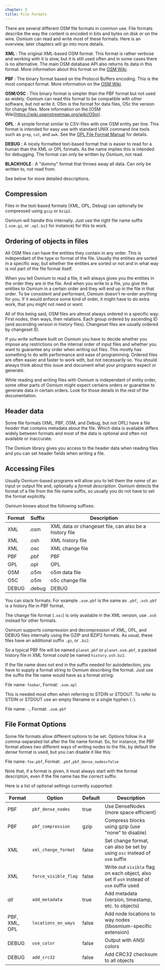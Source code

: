 ```yaml
---
chapter: 3
title: File Formats
---
```


There are several different OSM file formats in common use. File formats
describe the way the content is encoded in bits and bytes on disk or on the
wire. Osmium can read and write most of these formats. Here is an overview,
later chapters will go into more details.

**XML**
:   The original XML-based OSM format. This format is rather verbose and
    working with it is slow, but it is still used often and in some
    cases there is no alternative. The main OSM database API also returns
    its data in this format. More information about this format on the
    [OSM Wiki](https://wiki.openstreetmap.org/wiki/OSM_XML).

**PBF**
:   The binary format based on the Protocol Buffers encoding. This is the
    most compact format. More information on the
    [OSM Wiki](https://wiki.openstreetmap.org/wiki/PBF_Format).

**O5M**/**O5C**
:   This binary format is simpler than the PBF format but not used as widely.
    Osmium can read this format to be compatible with other software, but not
    write it. O5m is the format for data files, O5c the version for change
    files. More information on the
    [OSM Wiki]https://wiki.openstreetmap.org/wiki/O5m).

**OPL**
:   A simple format similar to CSV-files with one OSM entity per line. This
    format is intended for easy use with standard UNIX command line tools such
    as `grep`, `cut`, and `awk`. See the [OPL File Format
    Manual](/opl-file-format/) for details.

**DEBUG**
:   A nicely formatted text-based format that is easier to read for a human
    than the XML or OPL formats. As the name implies this is intended for
    debugging. The format can only be written by Osmium, not read.

**BLACKHOLE**
:   A "dummy" format that throws away all data. Can only be written to, not
    read from.

See below for more detailed descriptions.


## Compression

Files in the text-based formats (XML, OPL, Debug) can optionally be compressed
using `gzip` or `bzip2`.

Osmium will handle this internally. Just use the right file name suffix
(`.osm.gz`, or `.opl.bz2` for instance) for this to work.


## Ordering of objects in files

All OSM files can have the entities they contain in any order. This is
independant of the type or format of the file. Usually the entities are sorted
in a specific way, but whether the entities are sorted or not and in what way
is not part of the file format itself.

When you tell Osmium to read a file, it will always gives you the entities in
the order they are in the file. And when you write to a file, you give the
entities to Osmium in a certain order and they will end up in the file in that
order. To be consistent and performant, Osmium doesn't re-order anything for
you. If it would enforce some kind of order, it might have to do extra work,
that you might not need or want.

All of this being said, OSM files are almost always ordered in a specific way:
First nodes, then ways, then relations. Each group ordered by ascending ID (and
ascending version in history files). Changeset files are usually ordered by
changeset ID.

If you write software built on Osmium you have to decide whether you impose any
restrictions on the internal order of input files and whether you want to
guarantee any order when writing out files. This mostly has something to do
with performance and ease of programming. Ordered files are often easier and
faster to work with, but not necessarily so. You should always think about this
issue and document what your programs expect or generate.

While reading and writing files with Osmium is independant of entity order,
some other parts of Osmium might expect certains orders or guarantee to
generate data in certain orders. Look for those details in the rest of the
documentation.


## Header data

Some file formats (XML, PBF, O5M, and Debug, but not OPL) have a file *header*
that contains metadata about the file. Which data is available differs widely
between formats and most of the data is optional and often not available or
inaccurate.

The Osmium library gives you access to the header data when reading files and
you can set header fields when writing a file.


## Accessing Files

Usually Osmium-based programs will allow you to tell them the _name_ of an
input or output file and, optionally a _format description_. Osmium detects
the format of a file from the file name suffix, so usually you do not have
to set the format explicitly.

Osmium knows about the following suffixes:

| Format | Suffix | Description
| ------ | ------ | ------------
| XML    | .osm   | XML data or changeset file, can also be a history file
| XML    | .osh   | XML history file
| XML    | .osc   | XML change file
| PBF    | .pbf   | PBF
| OPL    | .opl   | OPL
| O5M    | .o5m   | o5m data file
| O5C    | .o5m   | o5c change file
| DEBUG  | .debug | DEBUG

You can stack formats: For example `.osm.pbf` is the same as `.pbf`, `.osh.pbf`
is a history file in PBF format.

The change file format (`.osc`) is only available in the XML version, use
`.osh` instead for other formats.

Osmium supports compression and decompression of XML, OPL, and DEBUG files
internally using the GZIP and BZIP2 formats. As usual, these files have an
additional suffix `.gz`, or `.bz2`.

So a typical PBF file will be named `planet.pbf` or `planet.osm.pbf`, a
packed history file in XML format could be named `history.osh.bz2`.

If the file name does not end in the suffix needed for autodetection, you
have to supply a format string to Osmium describing the format. Just use
the suffix the file name would have as a format string:

File name: `foobar`, Format: `.osm.opl`

This is needed most often when referring to STDIN or STDOUT. To refer to
STDIN or STDOUT use an empty filename or a single hyphen (`-`).

File name: `-`, Format: `.osm.pbf`


## File Format Options

Some file formats allow different options to be set. Options follow in a
comma-separated list after the file name format. So, for instance, the PBF
format allows two different ways of writing nodes to the file, by default
the *dense* format is used, but you can disable it like this:

File name: `foo.pbf`, Format: `.pbf,pbf_dense_nodes=false`

Note that, if a format is given, it must always start with the format
description, even if the file name has the correct suffix.

Here is a list of optional settings currently supported:

| Format        | Option               | Default | Description
| ------        | ------               | ------- | -----------
| PBF           | `pbf_dense_nodes`    | true    | Use DenseNodes (more space efficient)
| PBF           | `pbf_compression`    | gzip    | Compress blocks using gzip (use "none" to disable)
| XML           | `xml_change_format`  | false   | Set change format, can also be set by using `osc` instead of `osm` suffix
| XML           | `force_visible_flag` | false   | Write out `visible` flag on each object, also set if `osh` instead of `osm` suffix used
| *all*         | `add_metadata`       | true    | Add metadata (version, timestamp, etc. to objects)
| PBF, XML, OPL | `locations_on_ways`  | false   | Add node locations to way nodes (libosmium-specific extension)
| DEBUG         | `use_color`          | false   | Output with ANSI colors
| DEBUG         | `add_crc32`          | false   | Add CRC32 checksum to all objects

